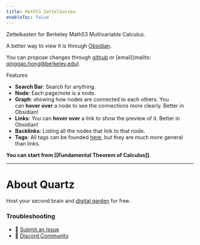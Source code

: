 ```yaml
---
title: Math53 Zettelkasten
enableToc: false
---
```

Zettelkasten for Berkeley Math53 Multivariable Calculus.

A better way to view it is through [Obsidian](https://obsidian.md/).

You can propose changes through [github](https://github.com/Qinggao1729/quartz) or [email](mailto: qinggao.hong@berkeley.edu).

Features
- **Search Bar**: Search for anything.
- **Node**: Each page/note is a node.
- **Graph**: showing how nodes are connected to each others. You can **hover over** a node to see the connections more clearly. Better in Obsidian!
- **Links**: You can **hover over** a link to show the preview of it. Better in Obsidian!
- **Backlinks**: Listing all the nodes that link to that node.
- **Tags**: All tags can be founded [here](https://qinggao1729.github.io/quartz/tags/), but they are much more general than links.

**You can start from [[Fundamental Theorem of Calculus]]**.


___
# About Quartz
Host your second brain and [digital garden](https://jzhao.xyz/posts/networked-thought) for free. 

### Troubleshooting
- 🐛 [Submit an Issue](https://github.com/jackyzha0/quartz/issues)
- 👀 [Discord Community](https://discord.gg/cRFFHYye7t)
